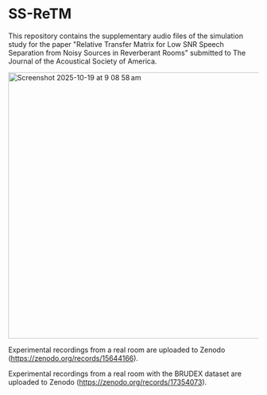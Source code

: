 # SS-ReTM 

This repository contains the supplementary audio files of the simulation study for the paper "Relative Transfer Matrix for Low SNR Speech Separation from Noisy Sources in
Reverberant Rooms" submitted to The Journal of the Acoustical Society of America.

<img width="532" height="536" alt="Screenshot 2025-10-19 at 9 08 58 am" src="https://github.com/user-attachments/assets/872d075c-e16b-486f-b4a2-9b84bc00e34f" />

Experimental recordings from a real room are uploaded to Zenodo (https://zenodo.org/records/15644166).

Experimental recordings from a real room with the BRUDEX dataset are uploaded to Zenodo (https://zenodo.org/records/17354073).

